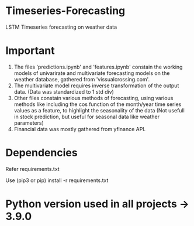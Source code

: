 # Timeseries-Forecasting
LSTM Timeseries forecasting on weather data

# Important
1) The files 'predictions.ipynb' and 'features.ipynb' constain the working models of univarirate and multivariate forecasting models on the weather database, gathered from 'vissualcrossing.com'.
2) The multivariate model requires inverse transformation of the output data. (Data was standardized to 1 std div)
3) Other files constain various methods of forecasting, using various methods like including the cos function of the month/year time series values as a feature, to highlight the seasonality of the data (Not usefull in stock prediction, but useful for seasonal data like weather parameters)
4) Financial data was mostly gathered from yfinance API.

# Dependencies 

Refer requirements.txt

Use (pip3 or pip) install -r requirements.txt

# Python version used in all projects -> 3.9.0


